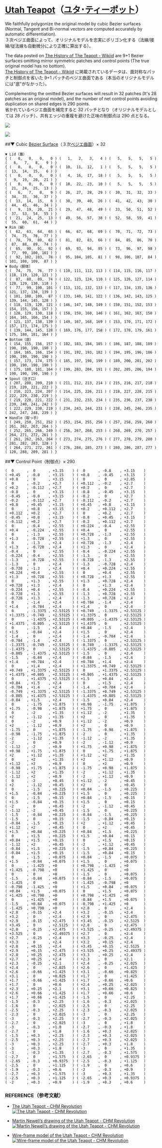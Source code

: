 ﻿# [Utah Teapot](https://www.wikiwand.com/en/Utah_teapot)（[ユタ･ティーポット](https://www.wikiwand.com/ja/Utah_teapot)）

We faithfully polygonize the original model by cubic Bezier surfaces (Normal, Tangent and Bi-normal vectors are computed accurately by automatic differentiation).  
３次ベジエ曲面によって、オリジナルモデルを忠実にポリゴン化する（法線/接線/従法線も自動微分により正確に算出する）。

The data posted on [The History of The Teapot - Wikiid](https://www.sjbaker.org/wiki/index.php?title=The_History_of_The_Teapot) are 9+1 Bezier surfaces omitting mirror symmetric patches and control points (The true original model has no bottom).  
[The History of The Teapot - Wikiid](https://www.sjbaker.org/wiki/index.php?title=The_History_of_The_Teapot) に掲載されているデータは、面対称なパッチと制御点を省いた 9+1 パッチのベジエ曲面である（本当のオリジナルモデルには"底"がなかった）。

Complementing the omitted Bezier surfaces will result in 32 patches (It's 28 patches as an original model), and the number of net control points avoiding duplication on shared edges is 290 points.  
省かれているベジエ曲面を補完すると 32 パッチとなり（オリジナルモデルとしては 28 パッチ）、共有エッジの重複を避けた正味の制御点は 290 点となる。

![](https://bytebucket.org/LUXOPHIA/utahteapot/raw/6be5792c5dde88e00a2b98825335c42475ac4cc5/--------/_SCREENSHOT/UtahTeapot_08%2B30.png)

![](https://bytebucket.org/LUXOPHIA/utahteapot/raw/6be5792c5dde88e00a2b98825335c42475ac4cc5/--------/_SCREENSHOT/UtahTeapot_08-30.png)

##▼ Cubic [Bézier Surface](https://www.wikiwand.com/en/B%C3%A9zier_surface)（３次[ベジエ曲面](https://www.wikiwand.com/ja/%E3%83%99%E3%82%B8%E3%82%A7%E6%9B%B2%E7%B7%9A)）× 32
```
▼ Lid（蓋）
{ (   0,   0,   0,   0 ) (   1,   2,   3,   4 ) (   5,   5,   5,   5 ) (   6,   7,   8,   9 ) }
{ (   0,   0,   0,   0 ) (  10,  11,  12,   1 ) (   5,   5,   5,   5 ) (  13,  14,  15,   6 ) }
{ (   0,   0,   0,   0 ) (   4,  16,  17,  18 ) (   5,   5,   5,   5 ) (   9,  19,  20,  21 ) }
{ (   0,   0,   0,   0 ) (  18,  22,  23,  10 ) (   5,   5,   5,   5 ) (  21,  24,  25,  13 ) }
{ (   6,   7,   8,   9 ) (  26,  27,  28,  29 ) (  30,  31,  32,  33 ) (  34,  35,  36,  37 ) }
{ (  13,  14,  15,   6 ) (  38,  39,  40,  26 ) (  41,  42,  43,  30 ) (  44,  45,  46,  34 ) }
{ (   9,  19,  20,  21 ) (  29,  47,  48,  49 ) (  33,  50,  51,  52 ) (  37,  53,  54,  55 ) }
{ (  21,  24,  25,  13 ) (  49,  56,  57,  38 ) (  52,  58,  59,  41 ) (  55,  60,  61,  44 ) }
▼ Rim（縁）
{ (  62,  63,  64,  65 ) (  66,  67,  68,  69 ) (  70,  71,  72,  73 ) (  74,  75,  76,  77 ) }
{ (  78,  79,  80,  62 ) (  81,  82,  83,  66 ) (  84,  85,  86,  70 ) (  87,  88,  89,  74 ) }
{ (  65,  90,  91,  92 ) (  69,  93,  94,  95 ) (  73,  96,  97,  98 ) (  77,  99, 100, 101 ) }
{ (  92, 102, 103,  78 ) (  95, 104, 105,  81 ) (  98, 106, 107,  84 ) ( 101, 108, 109,  87 ) }
▼ Body（胴体）
{ (  74,  75,  76,  77 ) ( 110, 111, 112, 113 ) ( 114, 115, 116, 117 ) ( 118, 119, 120, 121 ) }
{ (  87,  88,  89,  74 ) ( 122, 123, 124, 110 ) ( 125, 126, 127, 114 ) ( 128, 129, 130, 118 ) }
{ (  77,  99, 100, 101 ) ( 113, 131, 132, 133 ) ( 117, 134, 135, 136 ) ( 121, 137, 138, 139 ) }
{ ( 101, 108, 109,  87 ) ( 133, 140, 141, 122 ) ( 136, 142, 143, 125 ) ( 139, 144, 145, 128 ) }
{ ( 118, 119, 120, 121 ) ( 146, 147, 148, 149 ) ( 150, 151, 152, 153 ) ( 154, 155, 156, 157 ) }
{ ( 128, 129, 130, 118 ) ( 158, 159, 160, 146 ) ( 161, 162, 163, 150 ) ( 164, 165, 166, 154 ) }
{ ( 121, 137, 138, 139 ) ( 149, 167, 168, 169 ) ( 153, 170, 171, 172 ) ( 157, 173, 174, 175 ) }
{ ( 139, 144, 145, 128 ) ( 169, 176, 177, 158 ) ( 172, 178, 179, 161 ) ( 175, 180, 181, 164 ) }
▼ Bottom（底）
{ ( 154, 155, 156, 157 ) ( 182, 183, 184, 185 ) ( 186, 187, 188, 189 ) ( 190, 190, 190, 190 ) }
{ ( 164, 165, 166, 154 ) ( 191, 192, 193, 182 ) ( 194, 195, 196, 186 ) ( 190, 190, 190, 190 ) }
{ ( 157, 173, 174, 175 ) ( 185, 197, 198, 199 ) ( 189, 200, 201, 202 ) ( 190, 190, 190, 190 ) }
{ ( 175, 180, 181, 164 ) ( 199, 203, 204, 191 ) ( 202, 205, 206, 194 ) ( 190, 190, 190, 190 ) }
▼ Spout（注ぎ口）
{ ( 207, 208, 209, 210 ) ( 211, 212, 213, 214 ) ( 215, 216, 217, 218 ) ( 219, 220, 221, 222 ) }
{ ( 210, 223, 224, 207 ) ( 214, 225, 226, 211 ) ( 218, 227, 228, 215 ) ( 222, 229, 230, 219 ) }
{ ( 219, 220, 221, 222 ) ( 231, 232, 233, 234 ) ( 235, 236, 237, 238 ) ( 239, 240, 241, 242 ) }
{ ( 222, 229, 230, 219 ) ( 234, 243, 244, 231 ) ( 238, 245, 246, 235 ) ( 242, 247, 248, 239 ) }
▼ Handle（取っ手）
{ ( 249, 250, 251, 252 ) ( 253, 254, 255, 256 ) ( 257, 258, 259, 260 ) ( 261, 262, 263, 264 ) }
{ ( 252, 265, 266, 249 ) ( 256, 267, 268, 253 ) ( 260, 269, 270, 257 ) ( 264, 271, 272, 261 ) }
{ ( 261, 262, 263, 264 ) ( 273, 274, 275, 276 ) ( 277, 278, 279, 280 ) ( 281, 282, 283, 128 ) }
{ ( 264, 271, 272, 261 ) ( 276, 284, 285, 273 ) ( 280, 286, 287, 277 ) ( 128, 288, 289, 281 ) }
```

##▼ Control Point（制御点）× 290
```
(  0      ,  0      , +3.15    ) (  0      , -0.8    , +3.15    )
( +0.45   , -0.8    , +3.15    ) ( +0.8    , -0.45   , +3.15    )
( +0.8    ,  0      , +3.15    ) (  0      ,  0      , +2.85    )
(  0      , -0.2    , +2.7     ) ( +0.112  , -0.2    , +2.7     )
( +0.2    , -0.112  , +2.7     ) ( +0.2    ,  0      , +2.7     )
( -0.8    ,  0      , +3.15    ) ( -0.8    , -0.45   , +3.15    )
( -0.45   , -0.8    , +3.15    ) ( -0.2    ,  0      , +2.7     )
( -0.2    , -0.112  , +2.7     ) ( -0.112  , -0.2    , +2.7     )
( +0.8    , +0.45   , +3.15    ) ( +0.45   , +0.8    , +3.15    )
(  0      , +0.8    , +3.15    ) ( +0.2    , +0.112  , +2.7     )
( +0.112  , +0.2    , +2.7     ) (  0      , +0.2    , +2.7     )
( -0.45   , +0.8    , +3.15    ) ( -0.8    , +0.45   , +3.15    )
( -0.112  , +0.2    , +2.7     ) ( -0.2    , +0.112  , +2.7     )
(  0      , -0.4    , +2.55    ) ( +0.224  , -0.4    , +2.55    )
( +0.4    , -0.224  , +2.55    ) ( +0.4    ,  0      , +2.55    )
(  0      , -1.3    , +2.55    ) ( +0.728  , -1.3    , +2.55    )
( +1.3    , -0.728  , +2.55    ) ( +1.3    ,  0      , +2.55    )
(  0      , -1.3    , +2.4     ) ( +0.728  , -1.3    , +2.4     )
( +1.3    , -0.728  , +2.4     ) ( +1.3    ,  0      , +2.4     )
( -0.4    ,  0      , +2.55    ) ( -0.4    , -0.224  , +2.55    )
( -0.224  , -0.4    , +2.55    ) ( -1.3    ,  0      , +2.55    )
( -1.3    , -0.728  , +2.55    ) ( -0.728  , -1.3    , +2.55    )
( -1.3    ,  0      , +2.4     ) ( -1.3    , -0.728  , +2.4     )
( -0.728  , -1.3    , +2.4     ) ( +0.4    , +0.224  , +2.55    )
( +0.224  , +0.4    , +2.55    ) (  0      , +0.4    , +2.55    )
( +1.3    , +0.728  , +2.55    ) ( +0.728  , +1.3    , +2.55    )
(  0      , +1.3    , +2.55    ) ( +1.3    , +0.728  , +2.4     )
( +0.728  , +1.3    , +2.4     ) (  0      , +1.3    , +2.4     )
( -0.224  , +0.4    , +2.55    ) ( -0.4    , +0.224  , +2.55    )
( -0.728  , +1.3    , +2.55    ) ( -1.3    , +0.728  , +2.55    )
( -0.728  , +1.3    , +2.4     ) ( -1.3    , +0.728  , +2.4     )
(  0      , -1.4    , +2.4     ) ( +0.784  , -1.4    , +2.4     )
( +1.4    , -0.784  , +2.4     ) ( +1.4    ,  0      , +2.4     )
(  0      , -1.3375 , +2.53125 ) ( +0.749  , -1.3375 , +2.53125 )
( +1.3375 , -0.749  , +2.53125 ) ( +1.3375 ,  0      , +2.53125 )
(  0      , -1.4375 , +2.53125 ) ( +0.805  , -1.4375 , +2.53125 )
( +1.4375 , -0.805  , +2.53125 ) ( +1.4375 ,  0      , +2.53125 )
(  0      , -1.5    , +2.4     ) ( +0.84   , -1.5    , +2.4     )
( +1.5    , -0.84   , +2.4     ) ( +1.5    ,  0      , +2.4     )
( -1.4    ,  0      , +2.4     ) ( -1.4    , -0.784  , +2.4     )
( -0.784  , -1.4    , +2.4     ) ( -1.3375 ,  0      , +2.53125 )
( -1.3375 , -0.749  , +2.53125 ) ( -0.749  , -1.3375 , +2.53125 )
( -1.4375 ,  0      , +2.53125 ) ( -1.4375 , -0.805  , +2.53125 )
( -0.805  , -1.4375 , +2.53125 ) ( -1.5    ,  0      , +2.4     )
( -1.5    , -0.84   , +2.4     ) ( -0.84   , -1.5    , +2.4     )
( +1.4    , +0.784  , +2.4     ) ( +0.784  , +1.4    , +2.4     )
(  0      , +1.4    , +2.4     ) ( +1.3375 , +0.749  , +2.53125 )
( +0.749  , +1.3375 , +2.53125 ) (  0      , +1.3375 , +2.53125 )
( +1.4375 , +0.805  , +2.53125 ) ( +0.805  , +1.4375 , +2.53125 )
(  0      , +1.4375 , +2.53125 ) ( +1.5    , +0.84   , +2.4     )
( +0.84   , +1.5    , +2.4     ) (  0      , +1.5    , +2.4     )
( -0.784  , +1.4    , +2.4     ) ( -1.4    , +0.784  , +2.4     )
( -0.749  , +1.3375 , +2.53125 ) ( -1.3375 , +0.749  , +2.53125 )
( -0.805  , +1.4375 , +2.53125 ) ( -1.4375 , +0.805  , +2.53125 )
( -0.84   , +1.5    , +2.4     ) ( -1.5    , +0.84   , +2.4     )
(  0      , -1.75   , +1.875   ) ( +0.98   , -1.75   , +1.875   )
( +1.75   , -0.98   , +1.875   ) ( +1.75   ,  0      , +1.875   )
(  0      , -2      , +1.35    ) ( +1.12   , -2      , +1.35    )
( +2      , -1.12   , +1.35    ) ( +2      ,  0      , +1.35    )
(  0      , -2      , +0.9     ) ( +1.12   , -2      , +0.9     )
( +2      , -1.12   , +0.9     ) ( +2      ,  0      , +0.9     )
( -1.75   ,  0      , +1.875   ) ( -1.75   , -0.98   , +1.875   )
( -0.98   , -1.75   , +1.875   ) ( -2      ,  0      , +1.35    )
( -2      , -1.12   , +1.35    ) ( -1.12   , -2      , +1.35    )
( -2      ,  0      , +0.9     ) ( -2      , -1.12   , +0.9     )
( -1.12   , -2      , +0.9     ) ( +1.75   , +0.98   , +1.875   )
( +0.98   , +1.75   , +1.875   ) (  0      , +1.75   , +1.875   )
( +2      , +1.12   , +1.35    ) ( +1.12   , +2      , +1.35    )
(  0      , +2      , +1.35    ) ( +2      , +1.12   , +0.9     )
( +1.12   , +2      , +0.9     ) (  0      , +2      , +0.9     )
( -0.98   , +1.75   , +1.875   ) ( -1.75   , +0.98   , +1.875   )
( -1.12   , +2      , +1.35    ) ( -2      , +1.12   , +1.35    )
( -1.12   , +2      , +0.9     ) ( -2      , +1.12   , +0.9     )
(  0      , -2      , +0.45    ) ( +1.12   , -2      , +0.45    )
( +2      , -1.12   , +0.45    ) ( +2      ,  0      , +0.45    )
(  0      , -1.5    , +0.225   ) ( +0.84   , -1.5    , +0.225   )
( +1.5    , -0.84   , +0.225   ) ( +1.5    ,  0      , +0.225   )
(  0      , -1.5    , +0.15    ) ( +0.84   , -1.5    , +0.15    )
( +1.5    , -0.84   , +0.15    ) ( +1.5    ,  0      , +0.15    )
( -2      ,  0      , +0.45    ) ( -2      , -1.12   , +0.45    )
( -1.12   , -2      , +0.45    ) ( -1.5    ,  0      , +0.225   )
( -1.5    , -0.84   , +0.225   ) ( -0.84   , -1.5    , +0.225   )
( -1.5    ,  0      , +0.15    ) ( -1.5    , -0.84   , +0.15    )
( -0.84   , -1.5    , +0.15    ) ( +2      , +1.12   , +0.45    )
( +1.12   , +2      , +0.45    ) (  0      , +2      , +0.45    )
( +1.5    , +0.84   , +0.225   ) ( +0.84   , +1.5    , +0.225   )
(  0      , +1.5    , +0.225   ) ( +1.5    , +0.84   , +0.15    )
( +0.84   , +1.5    , +0.15    ) (  0      , +1.5    , +0.15    )
( -1.12   , +2      , +0.45    ) ( -2      , +1.12   , +0.45    )
( -0.84   , +1.5    , +0.225   ) ( -1.5    , +0.84   , +0.225   )
( -0.84   , +1.5    , +0.15    ) ( -1.5    , +0.84   , +0.15    )
(  0      , -1.5    , +0.075   ) ( +0.84   , -1.5    , +0.075   )
( +1.5    , -0.84   , +0.075   ) ( +1.5    ,  0      , +0.075   )
(  0      , -1.425  , +0       ) ( +0.798  , -1.425  , +0       )
( +1.425  , -0.798  , +0       ) ( +1.425  ,  0      , +0       )
(  0      ,  0      , +0       ) ( -1.5    ,  0      , +0.075   )
( -1.5    , -0.84   , +0.075   ) ( -0.84   , -1.5    , +0.075   )
( -1.425  ,  0      , +0       ) ( -1.425  , -0.798  , +0       )
( -0.798  , -1.425  , +0       ) ( +1.5    , +0.84   , +0.075   )
( +0.84   , +1.5    , +0.075   ) (  0      , +1.5    , +0.075   )
( +1.425  , +0.798  , +0       ) ( +0.798  , +1.425  , +0       )
(  0      , +1.425  , +0       ) ( -0.84   , +1.5    , +0.075   )
( -1.5    , +0.84   , +0.075   ) ( -0.798  , +1.425  , +0       )
( -1.425  , +0.798  , +0       ) ( +2.8    ,  0      , +2.4     )
( +2.8    , -0.15   , +2.4     ) ( +3.2    , -0.15   , +2.4     )
( +3.2    ,  0      , +2.4     ) ( +2.9    ,  0      , +2.475   )
( +2.9    , -0.15   , +2.475   ) ( +3.45   , -0.15   , +2.5125  )
( +3.45   ,  0      , +2.5125  ) ( +2.8    ,  0      , +2.475   )
( +2.8    , -0.25   , +2.475   ) ( +3.525  , -0.25   , +2.49375 )
( +3.525  ,  0      , +2.49375 ) ( +2.7    ,  0      , +2.4     )
( +2.7    , -0.25   , +2.4     ) ( +3.3    , -0.25   , +2.4     )
( +3.3    ,  0      , +2.4     ) ( +3.2    , +0.15   , +2.4     )
( +2.8    , +0.15   , +2.4     ) ( +3.45   , +0.15   , +2.5125  )
( +2.9    , +0.15   , +2.475   ) ( +3.525  , +0.25   , +2.49375 )
( +2.8    , +0.25   , +2.475   ) ( +3.3    , +0.25   , +2.4     )
( +2.7    , +0.25   , +2.4     ) ( +2.3    ,  0      , +2.1     )
( +2.3    , -0.25   , +2.1     ) ( +2.4    , -0.25   , +2.025   )
( +2.4    ,  0      , +2.025   ) ( +2.6    ,  0      , +1.425   )
( +2.6    , -0.66   , +1.425   ) ( +3.1    , -0.66   , +0.825   )
( +3.1    ,  0      , +0.825   ) ( +1.7    ,  0      , +1.425   )
( +1.7    , -0.66   , +1.425   ) ( +1.7    , -0.66   , +0.6     )
( +1.7    ,  0      , +0.6     ) ( +2.4    , +0.25   , +2.025   )
( +2.3    , +0.25   , +2.1     ) ( +3.1    , +0.66   , +0.825   )
( +2.6    , +0.66   , +1.425   ) ( +1.7    , +0.66   , +0.6     )
( +1.7    , +0.66   , +1.425   ) ( -1.5    ,  0      , +2.25    )
( -1.5    , -0.3    , +2.25    ) ( -1.6    , -0.3    , +2.025   )
( -1.6    ,  0      , +2.025   ) ( -2.5    ,  0      , +2.25    )
( -2.5    , -0.3    , +2.25    ) ( -2.3    , -0.3    , +2.025   )
( -2.3    ,  0      , +2.025   ) ( -3      ,  0      , +2.25    )
( -3      , -0.3    , +2.25    ) ( -2.7    , -0.3    , +2.025   )
( -2.7    ,  0      , +2.025   ) ( -3      ,  0      , +1.8     )
( -3      , -0.3    , +1.8     ) ( -2.7    , -0.3    , +1.8     )
( -2.7    ,  0      , +1.8     ) ( -1.6    , +0.3    , +2.025   )
( -1.5    , +0.3    , +2.25    ) ( -2.3    , +0.3    , +2.025   )
( -2.5    , +0.3    , +2.25    ) ( -2.7    , +0.3    , +2.025   )
( -3      , +0.3    , +2.25    ) ( -2.7    , +0.3    , +1.8     )
( -3      , +0.3    , +1.8     ) ( -3      ,  0      , +1.35    )
( -3      , -0.3    , +1.35    ) ( -2.7    , -0.3    , +1.575   )
( -2.7    ,  0      , +1.575   ) ( -2.65   ,  0      , +0.9375  )
( -2.65   , -0.3    , +0.9375  ) ( -2.5    , -0.3    , +1.125   )
( -2.5    ,  0      , +1.125   ) ( -1.9    ,  0      , +0.6     )
( -1.9    , -0.3    , +0.6     ) ( -2      , -0.3    , +0.9     )
( -2.7    , +0.3    , +1.575   ) ( -3      , +0.3    , +1.35    )
( -2.5    , +0.3    , +1.125   ) ( -2.65   , +0.3    , +0.9375  )
( -2      , +0.3    , +0.9     ) ( -1.9    , +0.3    , +0.6     )
```

### REFERENCE（参考文献）

* [The Utah Teapot - CHM Revolution  
![The Utah Teapot - CHM Revolution](http://s7.computerhistory.org/is/image/CHM/x398.84p-03-02?$re-medium$)](http://www.computerhistory.org/revolution/computer-graphics-music-and-art/15/206/557)

* [Martin Newell’s drawing of the Utah Teapot - CHM Revolution  
![Martin Newell’s drawing of the Utah Teapot - CHM Revolution](http://s7.computerhistory.org/is/image/CHM/102695462-03-01?$re-medium$)](http://www.computerhistory.org/revolution/computer-graphics-music-and-art/15/206/556)

* [Wire-frame model of the Utah Teapot - CHM Revolution  
![Wire-frame model of the Utah Teapot - CHM Revolution](http://s7.computerhistory.org/is/image/CHM/102672453-03-01?$re-medium$)](http://www.computerhistory.org/revolution/computer-graphics-music-and-art/15/206/554)